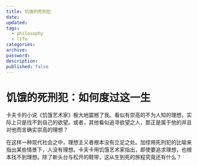 ```yaml
---
title: 饥饿的死刑犯
date:
updated:
tags:
  - philosophy
  - life
categories:
archive:
password:
description:
published: false
---
```


# 饥饿的死刑犯：如何度过这一生

卡夫卡的小说《饥饿艺术家》极大地震撼了我。看似有崇高的不为人知的理想，实际上只是找不到自己的欲望。或者，其他看似追寻欲望之人，那正是属于他的并且对他而言确实崇高的理想？

在这样一种现代社会之中，理想主义者根本没有立足之处。加缪用死刑犯的比喻来指出某些情景下，人没有理想。卡夫卡用饥饿艺术家指出，即使要追求理想，也根本找不到理想。除了断头台与松开的鞋带，这从生到死的旅程究竟还有什么？
